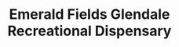 ---
title: "Emerald Fields Glendale Recreational Dispensary"
url: /glendale/emerald-fields-glendale-recreational-dispensary/
shop: Hanf
---